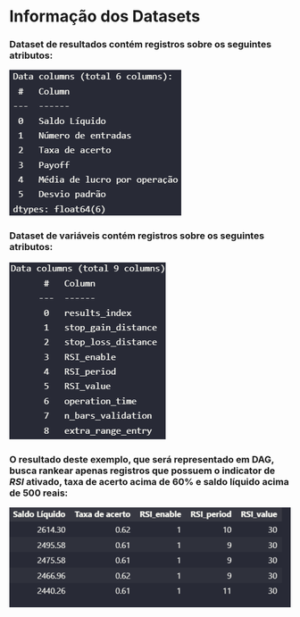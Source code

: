 # Informação dos Datasets

### Dataset de resultados contém registros sobre os seguintes atributos:

<img src="https://github.com/arturfc/docker-airflow-ETL-pipeline/blob/main/docs/images/df_results_info.png"/>

### Dataset de variáveis contém registros sobre os seguintes atributos:

<img src="https://github.com/arturfc/docker-airflow-ETL-pipeline/blob/main/docs/images/df_variables_info.png"/>

### O resultado deste exemplo, que será representado em DAG, busca rankear apenas registros que possuem o indicator de *RSI* ativado, taxa de acerto acima de 60% e saldo líquido acima de 500 reais:

<div align="center">
  <img src="https://github.com/arturfc/docker-airflow-ETL-pipeline/blob/main/docs/images/df_best_rsi_results.png"/>
</div>
